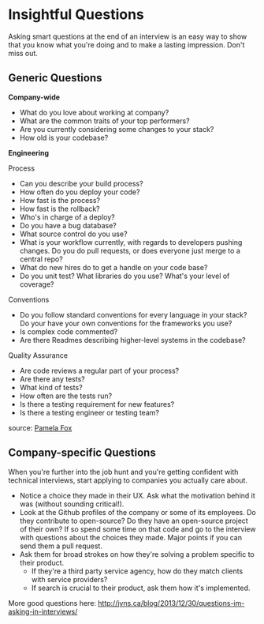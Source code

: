 # Insightful Questions

Asking smart questions at the end of an interview is an easy way to show that you know what you're doing and to make a lasting impression. Don't miss out.


## Generic Questions

**Company-wide**

* What do you love about working at company?
* What are the common traits of your top performers?
* Are you currently considering some changes to your stack?
* How old is your codebase?

**Engineering**

 Process    
* Can you describe your build process?
* How often do you deploy your code?
* How fast is the process?
* How fast is the rollback?
* Who's in charge of a deploy?
* Do you have a bug database?
* What source control do you use?
* What is your workflow currently, with regards to developers pushing changes. Do you do pull requests, or does everyone just merge to a central repo?
* What do new hires do to get a handle on your code base?
* Do you unit test? What libraries do you use? What's your level of coverage?

Conventions    
* Do you follow standard conventions for every language in your stack? Do your have your own conventions for the frameworks you use?
* Is complex code commented?
* Are there Readmes describing higher-level systems in the codebase?

Quality Assurance    
* Are code reviews a regular part of your process?
* Are there any tests?
* What kind of tests?
* How often are the tests run?
* Is there a testing requirement for new features?
* Is there a testing engineer or testing team?


source: [Pamela Fox][pamela-fox]

[pamela-fox]: http://blog.pamelafox.org/2013/07/what-to-look-for-in-software.html


## Company-specific Questions

When you're further into the job hunt and you're getting confident with technical interviews, start applying to companies you actually care about.

* Notice a choice they made in their UX. Ask what the motivation behind it was (without sounding critical!).
* Look at the Github profiles of the company or some of its employees. Do they contribute to open-source? Do they have an open-source project of their own? If so spend some time on that code and go to the interview with questions about the choices they made. Major points if you can send them a pull request.
* Ask them for broad strokes on how they're solving a problem specific to their product.
    * If they're a third party service agency, how do they match clients with service providers?
    * If search is crucial to their product, ask them how it's implemented.


More good questions here:
http://jvns.ca/blog/2013/12/30/questions-im-asking-in-interviews/
